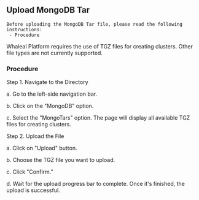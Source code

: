 ## Upload MongoDB Tar

```
Before uploading the MongoDB Tar file, please read the following instructions:
 - Procedure
```

Whaleal Platform requires the use of TGZ files for creating clusters. Other file types are not currently supported.

### Procedure

Step 1. Navigate to the Directory

a. Go to the left-side navigation bar.

b. Click on the "MongoDB" option.

c. Select the "MongoTars" option. The page will display all available TGZ files for creating clusters.

Step 2. Upload the File

a. Click on "Upload" button.

b. Choose the TGZ file you want to upload.

c. Click "Confirm."

d. Wait for the upload progress bar to complete. Once it's finished, the upload is successful.